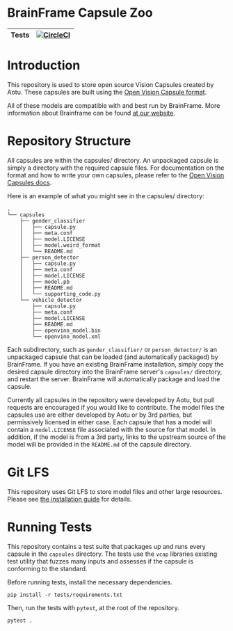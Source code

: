 # BrainFrame Capsule Zoo
| Tests | [![CircleCI](https://circleci.com/gh/aotuai/capsules/tree/master.svg?style=svg&circle-token=afb518744b2fce9932f645d081390eb4222d0b1d)](https://circleci.com/gh/aotuai/capsules/tree/master) |
|-------|---------------------------------------------------------------------------------------------------------------|

# Introduction

This repository is used to store open source Vision Capsules created by Aotu. These
capsules are built using the [Open Vision Capsule format][open vision capsules].

All of these models are compatible with and best run by BrainFrame. More information
about Brainframe can be found [at our website](http://aotu.ai).

# Repository Structure
All capsules are within the capsules/ directory. An unpackaged capsule is simply 
a directory with the required capsule files. For documentation on the format and 
how to write your own capsules, please refer to the [Open Vision Capsules docs][ovc docs].


Here is an example of what you might see in the capsules/ directory: 
```commandline
.
└── capsules
    ├── gender_classifier
    │   ├── capsule.py
    │   ├── meta.conf
    │   ├── model.LICENSE
    │   ├── model.weird_format
    │   └── README.md
    ├── person_detector
    │   ├── capsule.py
    │   ├── meta.conf
    │   ├── model.LICENSE
    │   ├── model.pb
    │   ├── README.md
    │   └── supporting_code.py
    └── vehicle_detector
        ├── capsule.py
        ├── meta.conf
        ├── model.LICENSE
        ├── README.md
        ├── openvino_model.bin
        └── openvino_model.xml
```
Each subdirectory, such as `gender_classifier/` or `person_detector/` is an unpackaged
capsule that can be loaded (and automatically packaged) by BrainFrame. If you 
have an existing BrainFrame installation, simply copy the desired capsule directory
into the BrainFrame server's `capsules/` directory, and restart the server. BrainFrame
will automatically package and load the capsule. 

Currently all capsules in the repository were developed by Aotu, but pull 
requests are encouraged if you would like to contribute.
The model files the capsules use are either developed by Aotu or by 3rd parties,
but permissively licensed in either case. Each capsule that has a model will 
contain a `model.LICENSE` file associated with the source for that model. In 
addition, if the model is from a 3rd party, links to the upstream source of the 
model will be provided in the `README.md` of the capsule directory.

# Git LFS

This repository uses Git LFS to store model files and other large resources.
Please see [the installation guide][install git lfs] for details.

# Running Tests

This repository contains a test suite that packages up and runs every capsule
in the `capsules` directory. The tests use the `vcap` libraries existing test
utility that fuzzes many inputs and assesses if the capsule is conforming to the
 standard.

Before running tests, install the necessary dependencies.

```commandline
pip install -r tests/requirements.txt
```

Then, run the tests with `pytest`, at the root of the repository.

```commandline
pytest .
```

[install git lfs]: https://github.com/git-lfs/git-lfs/wiki/Installation
[open vision capsules]: https://github.com/opencv/open_vision_capsules
[ovc docs]: https://openvisioncapsules.readthedocs.io/en/latest/
